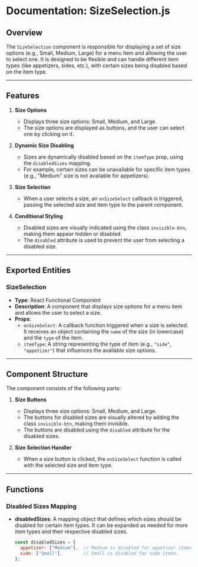 # Documentation: SizeSelection.js

## Overview

The `SizeSelection` component is responsible for displaying a set of size options (e.g., Small, Medium, Large) for a menu item and allowing the user to select one. It is designed to be flexible and can handle different item types (like appetizers, sides, etc.), with certain sizes being disabled based on the item type.

---

## Features

1. **Size Options**
   - Displays three size options: Small, Medium, and Large.
   - The size options are displayed as buttons, and the user can select one by clicking on it.

2. **Dynamic Size Disabling**
   - Sizes are dynamically disabled based on the `itemType` prop, using the `disabledSizes` mapping.
   - For example, certain sizes can be unavailable for specific item types (e.g., "Medium" size is not available for appetizers).

3. **Size Selection**
   - When a user selects a size, an `onSizeSelect` callback is triggered, passing the selected size and item type to the parent component.

4. **Conditional Styling**
   - Disabled sizes are visually indicated using the class `invisible-btn`, making them appear hidden or disabled.
   - The `disabled` attribute is used to prevent the user from selecting a disabled size.

---

## Exported Entities

### SizeSelection
- **Type**: React Functional Component
- **Description**: A component that displays size options for a menu item and allows the user to select a size.
- **Props**:
  - `onSizeSelect`: A callback function triggered when a size is selected. It receives an object containing the `name` of the size (in lowercase) and the `type` of the item.
  - `itemType`: A string representing the type of item (e.g., `"side"`, `"appetizer"`) that influences the available size options.

---

## Component Structure

The component consists of the following parts:

1. **Size Buttons**
   - Displays three size options: Small, Medium, and Large.
   - The buttons for disabled sizes are visually altered by adding the class `invisible-btn`, making them invisible.
   - The buttons are disabled using the `disabled` attribute for the disabled sizes.
   
2. **Size Selection Handler**
   - When a size button is clicked, the `onSizeSelect` function is called with the selected size and item type.

---

## Functions

### Disabled Sizes Mapping
- **disabledSizes**: A mapping object that defines which sizes should be disabled for certain item types. It can be expanded as needed for more item types and their respective disabled sizes.
  
  ```javascript
  const disabledSizes = {
    appetizer: ["Medium"],  // Medium is disabled for appetizer items.
    side: ["Small"],        // Small is disabled for side items.
  };
